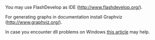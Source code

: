 You may use FlashDevelop as IDE (<a href="http://www.flashdevelop.org/">http://www.flashdevelop.org/</a>).

For generating graphs in documentation install Graphviz (<a href="http://www.graphviz.org/">http://www.graphviz.org/</a>). 

In case you encounter dll problems on Windows <a href="http://superuser.com/questions/539923/graphviz-installation-does-not-work-dll-errors">this article</a> may help.
